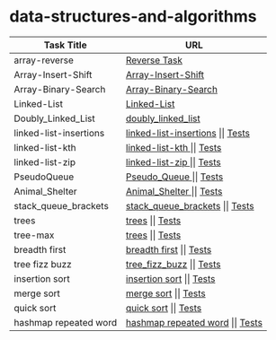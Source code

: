 # data-structures-and-algorithms



| Task Title          | URL                                                                                                                                                     |
|---------------------|---------------------------------------------------------------------------------------------------------------------------------------------------------|
| array-reverse       | [Reverse Task](https://github.com/Mohammad99Azim/data-structures-and-algorithms/blob/main/array-reverse/README.md)                                      |
| Array-Insert-Shift  | [Array-Insert-Shift](https://github.com/Mohammad99Azim/data-structures-and-algorithms/blob/main/array-insert-shift/README.md)                           |
| Array-Binary-Search | [Array-Binary-Search](https://github.com/Mohammad99Azim/data-structures-and-algorithms/blob/main/array-binary-search/README.md)                         |
| Linked-List         | [Linked-List](https://github.com/Mohammad99Azim/data-structures-and-algorithms/blob/main/linked_list_project/README.md)                                 |
| Doubly_Linked_List  | [doubly_linked_list](https://github.com/Mohammad99Azim/data-structures-and-algorithms/blob/main/doubly_linked_list/doubly_linked_list.py)               |
| linked-list-insertions  | [linked-list-insertions](https://github.com/Mohammad99Azim/data-structures-and-algorithms/blob/main/linked_list_insertions/README.md) \|\| [Tests](https://github.com/Mohammad99Azim/data-structures-and-algorithms/blob/main/tests/test_linked_list_insertions.py)   |
| linked-list-kth        | [linked-list-kth ](https://github.com/Mohammad99Azim/data-structures-and-algorithms/blob/main/linked_list_kth/README.md) \|\| [Tests](https://github.com/Mohammad99Azim/data-structures-and-algorithms/blob/main/tests/test_kth_from_end.py)   |
| linked-list-zip        | [linked-list-zip ](https://github.com/Mohammad99Azim/data-structures-and-algorithms/blob/main/linked_list_zip/README.md) \|\| [Tests](https://github.com/Mohammad99Azim/data-structures-and-algorithms/blob/main/tests/test_linked_list_zip.py)   |
| PseudoQueue        | [Pseudo_Queue ](https://github.com/Mohammad99Azim/data-structures-and-algorithms/blob/main/stack_queue_pseudo/README.md) \|\| [Tests](https://github.com/Mohammad99Azim/data-structures-and-algorithms/blob/main/tests/test_stack_queue_pseudo.py)   |
| Animal_Shelter        | [Animal_Shelter ](https://github.com/Mohammad99Azim/data-structures-and-algorithms/blob/main/Animal_Shelter/README.md) \|\| [Tests](https://github.com/Mohammad99Azim/data-structures-and-algorithms/blob/main/tests/test_animal_shelter.py)   |
| stack_queue_brackets| [stack_queue_brackets](https://github.com/Mohammad99Azim/data-structures-and-algorithms/blob/main/stack_queue_brackets/README.md) \|\| [Tests](https://github.com/Mohammad99Azim/data-structures-and-algorithms/blob/main/tests/test_stack_brackets.py)   |
| trees | [trees](https://github.com/Mohammad99Azim/data-structures-and-algorithms/blob/main/trees/README.md) \|\| [Tests](https://github.com/Mohammad99Azim/data-structures-and-algorithms/blob/main/tests/test_trees_pre_in_post_order_add_contain.py)   |
| tree-max | [trees](https://github.com/Mohammad99Azim/data-structures-and-algorithms/blob/main/tree_max/README.md) \|\| [Tests](https://github.com/Mohammad99Azim/data-structures-and-algorithms/blob/main/tests/test_tree_max.py)   |
| breadth first | [breadth first](https://github.com/Mohammad99Azim/data-structures-and-algorithms/blob/main/tree_breadth_first/README.md) \|\| [Tests](https://github.com/Mohammad99Azim/data-structures-and-algorithms/blob/main/tests/test_breadth_first.py)   |
| tree fizz buzz | [tree_fizz_buzz](https://github.com/Mohammad99Azim/data-structures-and-algorithms/blob/main/tree_fizz_buzz/README.md) \|\| [Tests](https://github.com/Mohammad99Azim/data-structures-and-algorithms/blob/main/tests/test_fizz_buzz.py)   |
| insertion sort | [insertion sort](https://github.com/Mohammad99Azim/data-structures-and-algorithms/blob/main/sorting/insertion/README.md) \|\| [Tests](https://github.com/Mohammad99Azim/data-structures-and-algorithms/blob/main/tests/test_Insertion_Sort.py)   |
| merge sort | [merge sort](https://github.com/Mohammad99Azim/data-structures-and-algorithms/blob/main/sorting/merge/README.md) \|\| [Tests](https://github.com/Mohammad99Azim/data-structures-and-algorithms/blob/main/tests/test_Merge_sort.py)   |
| quick sort | [quick sort](https://github.com/Mohammad99Azim/data-structures-and-algorithms/blob/main/sorting/quick/README.md) \|\| [Tests](https://github.com/Mohammad99Azim/data-structures-and-algorithms/blob/main/tests/test_Quick_sort.py)   |
| hashmap repeated word | [hashmap repeated word](https://github.com/Mohammad99Azim/data-structures-and-algorithms/blob/main/hashmap_repeated_word/README.md) \|\| [Tests](https://github.com/Mohammad99Azim/data-structures-and-algorithms/blob/main/tests/test_hashmap_repeated_word.py)   |



